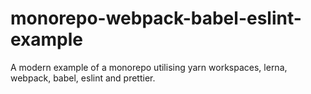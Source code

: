 # monorepo-webpack-babel-eslint-example
A modern example of a monorepo utilising yarn workspaces, lerna, webpack, babel, eslint and prettier.
